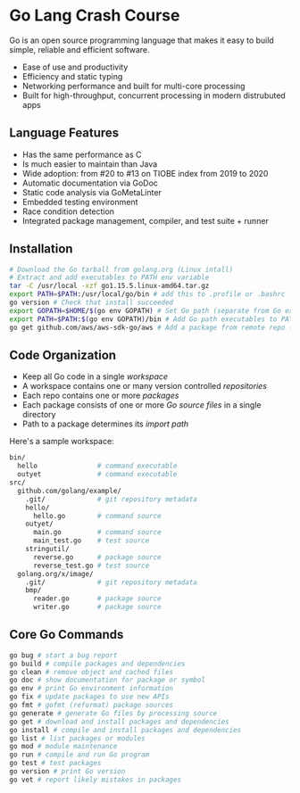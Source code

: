 # Go Lang Crash Course

Go is an open source programming language that makes it easy to build simple, reliable and efficient software.

- Ease of use and productivity
- Efficiency and static typing
- Networking performance and built for multi-core processing
- Built for high-throughput, concurrent processing in modern distrubuted apps

## Language Features

- Has the same performance as C
- Is much easier to maintain than Java
- Wide adoption: from #20 to #13 on TIOBE index from 2019 to 2020
- Automatic documentation via GoDoc
- Static code analysis via GoMetaLinter
- Embedded testing environment
- Race condition detection
- Integrated package management, compiler, and test suite + runner

## Installation

```sh
# Download the Go tarball from golang.org (Linux intall)
# Extract and add executables to PATH env variable
tar -C /usr/local -xzf go1.15.5.linux-amd64.tar.gz
export PATH=$PATH:/usr/local/go/bin # add this to .profile or .bashrc
go version # Check that install succeeded
export GOPATH=$HOME/$(go env GOPATH) # Set Go path (separate from Go executables)
export PATH=$PATH:$(go env GOPATH)/bin # Add Go path executables to PATH
go get github.com/aws/aws-sdk-go/aws # Add a package from remote repo (creates folders in GOPATH)
```

## Code Organization

- Keep all Go code in a single *workspace*
- A workspace contains one or many version controlled *repositories*
- Each repo contains one or more *packages*
- Each package consists of one or more *Go source files* in a single directory
- Path to a package determines its *import path*

Here's a sample workspace:

```sh
bin/
  hello               # command executable
  outyet              # command executable
src/
  github.com/golang/example/
    .git/             # git repository metadata
    hello/
      hello.go        # command source
    outyet/
      main.go         # command source
      main_test.go    # test source
    stringutil/
      reverse.go      # package source
      reverse_test.go # test source
  golang.org/x/image/
    .git/             # git repository metadata
    bmp/
      reader.go       # package source
      writer.go       # package source


```

## Core Go Commands

```sh
go bug # start a bug report
go build # compile packages and dependencies
go clean # remove object and cached files
go doc # show documentation for package or symbol
go env # print Go environment information
go fix # update packages to use new APIs
go fmt # gofmt (reformat) package sources
go generate # generate Go files by processing source
go get # download and install packages and dependencies
go install # compile and install packages and dependencies
go list # list packages or modules
go mod # module maintenance
go run # compile and run Go program
go test # test packages
go version # print Go version
go vet # report likely mistakes in packages
```